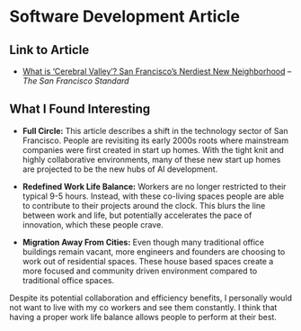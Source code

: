 # Software Development Article 

## Link to Article
* [What is ‘Cerebral Valley’? San Francisco’s Nerdiest New Neighborhood](https://sfstandard.com/2023/01/13/what-is-cerebral-valley-san-franciscos-nerdiest-new-neighborhood/) – *The San Francisco Standard*

## What I Found Interesting
* **Full Circle:** This article describes a shift in the technology sector of San Francisco. People are revisiting its early 2000s roots where mainstream companies were first created in start up homes. With the tight knit and highly collaborative environments, many of these new start up homes are projected to be the new hubs of AI development.


* **Redefined Work Life Balance:** Workers are no longer restricted to their typical 9-5 hours. Instead, with these co-living spaces people are able to contribute to their projects around the clock. This blurs the line between work and life, but potentially accelerates the pace of innovation, which these people crave.


* **Migration Away From Cities:** Even though many traditional office buildings remain vacant, more engineers and founders are choosing to work out of residential spaces. These house based spaces create a more focused and community driven environment compared to traditional office spaces.

Despite its potential collaboration and efficiency benefits, I personally would not want to live with my co workers and see them constantly. I think that having a proper work life balance allows people to perform at their best.
